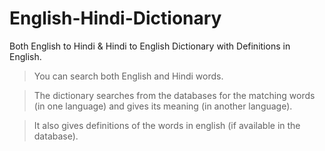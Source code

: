 # English-Hindi-Dictionary
Both English to Hindi &amp; Hindi to English Dictionary with Definitions in English.

> You can search both English and Hindi words.

> The dictionary searches from the databases for the matching words (in one language) and gives its meaning (in another language).

> It also gives definitions of the words in english (if available in the database).
